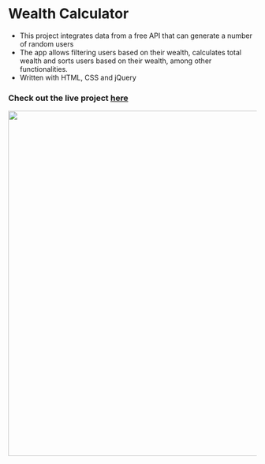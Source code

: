 # Wealth Calculator

- This project integrates data from a free API that can generate a number of random users
- The app allows filtering users based on their wealth, calculates total wealth and sorts users based on their wealth, among other functionalities.
- Written with HTML, CSS and jQuery

### Check out the live project [here](https://inomniaparatus-wd.github.io/Wealth-Calculator/)

<img src="https://user-images.githubusercontent.com/78725314/224532427-d5a6dd48-4fae-447e-bfa2-e97f24c77ce9.jpg" width=700px/>
